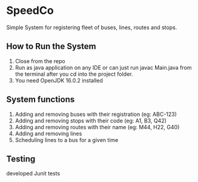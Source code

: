 # SpeedCo
Simple System for registering fleet of buses, lines, routes and stops.

## How to Run the System 
1. Close from the repo 
2. Run as java application on any IDE or can just run javac Main.java from the terminal after you cd into the project folder. 
3. You need OpenJDK 16.0.2 installed 

## System functions 
1. Adding and removing buses with their registration (eg: ABC-123)
2. Adding and removing stops with their code (eg: A1, B3, Q42)
3. Adding and removing routes with their name (eg: M44, H22, G40)
4. Adding and removing lines
5. Scheduling lines to a bus for a given time
	
	
## Testing
developed Junit tests
